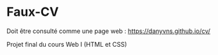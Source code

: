 # Faux-CV

Doit être consulté comme une page web : https://danyvns.github.io/cv/

Projet final du cours Web I (HTML et CSS)
